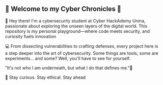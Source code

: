 ## 🚀 Welcome to my Cyber Chronicles 🚀 


👋 Hey there! I'm a cybersecurity student at Cyber HackAdemy Unina, passionate about exploring the unseen layers of the digital world. This repository is my personal playground—where code meets security, and curiosity fuels innovation


💻 From dissecting vulnerabilities to crafting defenses, every project here is a step deeper into the art of cybersecurity. Some things are tools, some are experiments... and some? Well, you'll have to see for yourself.


"It's not who I am underneath, but what I do that defines me."🦇


🔎 Stay curious. Stay ethical. Stay ahead
